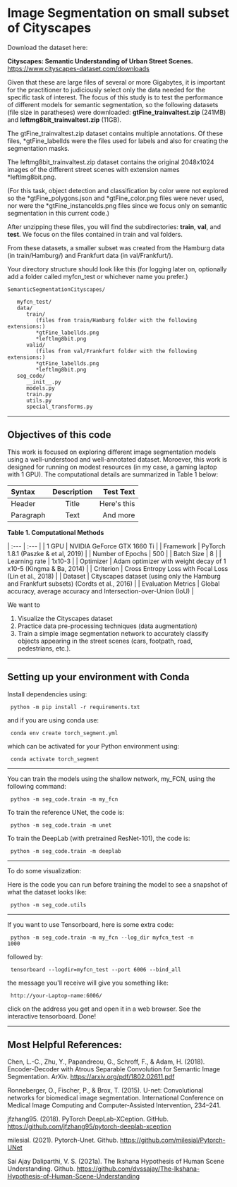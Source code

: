 # Image Segmentation on small subset of Cityscapes


Download the dataset here: 

**Cityscapes: Semantic Understanding of Urban Street Scenes.** https://www.cityscapes-dataset.com/downloads

Given that these are large files of several or more Gigabytes, it is important for the practitioner to judiciously select only the data needed for the specific task of interest. The focus of this study is to test the performance of different models for semantic segmentation, so the following datasets (file size in paratheses) were downloaded: **gtFine_trainvaltest.zip** (241MB) and **leftmg8bit_trainvaltest.zip** (11GB). 

The gtFine_trainvaltest.zip dataset contains multiple annotations. Of these files, *gtFine_labellds were the files used for labels and also for creating the segmentation masks. 

The leftmg8bit_trainvaltest.zip dataset contains the original 2048x1024 images of the different street scenes with extension names *leftlmg8bit.png. 

(For this task, object detection and classification by color were not explored so the *gtFine_polygons.json and *gtFine_color.png files were never used, nor were the *gtFine_instancelds.png files since we focus only on semantic segmentation in this current code.)

After unzipping these files, you will find the subdirectories: **train**, **val**, and **test**. We focus on the files contained in train and val folders.

From these datasets, a smaller subset was created from the Hamburg data (in train/Hamburg/) and Frankfurt data (in val/Frankfurt/). 

 Your directory structure should look like this (for logging later on, optionally add a folder called myfcn_test or whichever name you prefer.)

```
SemanticSegmentationCityscapes/

   myfcn_test/
   data/
      train/
         (files from train/Hamburg folder with the following extensions:)
         *gtFine_labellds.png
         *leftlmg8bit.png
      valid/
         (files from val/Frankfurt folder with the following extensions:)
         *gtFine_labellds.png
         *leftlmg8bit.png
   seg_code/
      __init__.py
      models.py
      train.py
      utils.py
      special_transforms.py
   ```
 ---------------------------------------------------------------------------------------
## Objectives of this code

This work is focused on exploring different image segmentation models using a well-understood and well-annotated dataset. Moroever, this work is designed for running on modest resources (in my case, a gaming laptop with 1 GPU). The computational details are summarized in Table 1 below:

| Syntax      | Description | Test Text     |
| :---        |    :----:   |          ---: |
| Header      | Title       | Here's this   |
| Paragraph   | Text        | And more      |

**Table 1. Computational Methods**

| :---        |   :---                     |
| 1 GPU	      | NVIDIA GeForce GTX 1660 Ti |
| Framework	  | PyTorch 1.8.1 (Paszke & et al, 2019) |
| Number of Epochs |	500 |
| Batch Size	  | 8       |
| Learning rate	| 1x10-3 |
| Optimizer	| Adam optimizer with weight decay of 1 x10-5 (Kingma & Ba, 2014) |
| Criterion	| Cross Entropy Loss with Focal Loss (Lin et al., 2018) |
| Dataset	| Cityscapes dataset (using only the Hamburg and Frankfurt subsets) (Cordts et al., 2016) |
| Evaluation Metrics |	Global accuracy, average accuracy and Intersection-over-Union (IoU) |


We want to 
1. Visualize the Cityscapes dataset
2. Practice data pre-processing techniques (data augmentation)
3. Train a simple image segmentation network to accurately classify objects appearing in the street scenes (cars, footpath, road, pedestrians, etc.). 

_________________________________________________________________________________________
## Setting up your environment with Conda

Install dependencies using:

<code> python -m pip install -r requirements.txt </code>

and if you are using conda use:

<code> conda env create torch_segment.yml </code>

which can be activated for your Python environment using: 

<code> conda activate torch_segment </code>

--------------------------------------------------------------------------------------------------------
You can train the models using the shallow network, my_FCN, using the following command:

<code> python -m seg_code.train -m my_fcn </code>

To train the reference UNet, the code is: 

<code> python -m seg_code.train -m unet </code>

To train the DeepLab (with pretrained ResNet-101), the code is: 

<code> python -m seg_code.train -m deeplab </code>

---------------------------------------------------------------------

To do some visualization:

Here is the code you can run before training the model to see a snapshot of what the dataset looks like:

<code> python -m seg_code.utils  </code>

_____________________________________________________________________
If you want to use Tensorboard, here is some extra code:

<code> python -m seg_code.train -m my_fcn --log_dir myfcn_test -n 1000 </code>

followed by:

<code> tensorboard --logdir=myfcn_test --port 6006 --bind_all  </code>
             
the message you'll receive will give you something like:

<code> http://your-Laptop-name:6006/ </code>

click on the address you get and open it in a web browser. See the interactive tensorboard. Done!

____________________________________________________________________________________
## Most Helpful References:

Chen, L.-C., Zhu, Y., Papandreou, G., Schroff, F., & Adam, H. (2018). Encoder-Decoder with Atrous Separable Convolution for Semantic Image Segmentation. ArXiv. https://arxiv.org/pdf/1802.02611.pdf

Ronneberger, O., Fischer, P., & Brox, T. (2015). U-net: Convolutional networks for biomedical image segmentation. International Conference on Medical Image Computing and Computer-Assisted Intervention, 234–241.

jfzhang95. (2018). PyTorch DeepLab-XCeption. GitHub. https://github.com/jfzhang95/pytorch-deeplab-xception

milesial. (2021). Pytorch-Unet. Github. https://github.com/milesial/Pytorch-UNet

Sai Ajay Daliparthi, V. S. (2021a). The Ikshana Hypothesis of Human Scene Understanding. Github. https://github.com/dvssajay/The-Ikshana-Hypothesis-of-Human-Scene-Understanding


